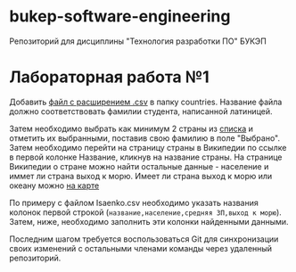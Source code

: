 # bukep-software-engineering
Репозиторий для дисциплины "Технология разработки ПО" БУКЭП

# Лабораторная работа №1
Добавить [файл с расширением .csv](https://ru.wikipedia.org/wiki/CSV) в папку countries. Название файла должно соответствовать фамилии студента, написанной латиницей.  

Затем необходимо выбрать как минимум 2 страны из [списка](https://docs.google.com/spreadsheets/d/19SyKcbJAeHpFcj8D84koLD4u1wvfcrTM3JtDu6d4cJQ/edit?usp=sharing) и отметить их выбранными, поставив свою фамилию в поле "Выбрано". Затем необходимо перейти на страницу страны в Википедии по ссылке в первой колонке Название, кликнув на название страны. На странице Википедии о стране можно найти остальные данные - население и иммет ли страна выход к морю. Имеет ли страна выход к морю или океану можно [на карте](https://www.google.com/maps)  

По примеру с файлом Isaenko.csv необходимо указать названия колонок первой строкой (`название,население,средняя ЗП,выход к морю`). Затем, ниже, необходимо заполнить эти колонки найденными данными.

Последним шагом требуется воспользоваться Git для синхронизации своих изменений с остальными членами команды через удаленный репозиторий.